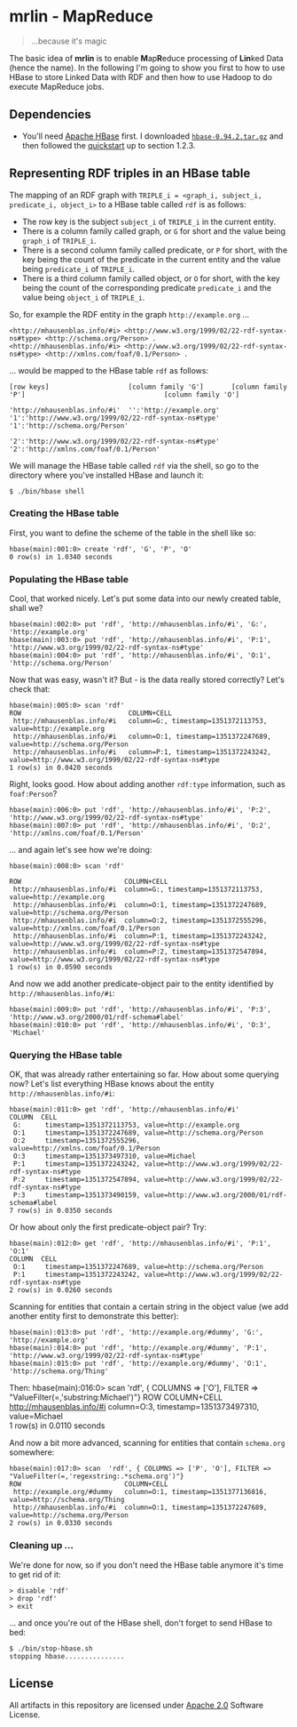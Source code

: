 # mrlin - MapReduce

> ...because it's magic

The basic idea of **mrlin** is to enable **M**ap**R**educe processing of **Lin**ked Data (hence the name). In the following I'm going to show you first to how to use HBase to store Linked Data with RDF and then how to use Hadoop to do execute MapReduce jobs.

## Dependencies

* You'll need [Apache HBase](http://hbase.apache.org/) first. I downloaded [`hbase-0.94.2.tar.gz`](http://ftp.heanet.ie/mirrors/www.apache.org/dist/hbase/stable/hbase-0.94.2.tar.gz) and then followed the [quickstart](http://hbase.apache.org/book/quickstart.html) up to section 1.2.3.

## Representing RDF triples in an HBase table

The mapping of an RDF graph with `TRIPLE_i = <graph_i, subject_i, predicate_i, object_i>` to a HBase table called `rdf` is as follows:

* The row key is the subject `subject_i` of `TRIPLE_i` in the current entity.
* There is a column family called graph, or `G` for short and the value being `graph_i` of `TRIPLE_i`.
* There is a second column family called predicate, or `P` for short, with the key being the count of the predicate in the current entity and the value being `predicate_i` of `TRIPLE_i`.
* There is a third column family called object, or `O` for short, with the key being the count of the corresponding predicate `predicate_i` and  the value being `object_i` of `TRIPLE_i`.

So, for example the RDF entity in the graph `http://example.org` ...

	<http://mhausenblas.info/#i> <http://www.w3.org/1999/02/22-rdf-syntax-ns#type> <http://schema.org/Person> .
	<http://mhausenblas.info/#i> <http://www.w3.org/1999/02/22-rdf-syntax-ns#type> <http://xmlns.com/foaf/0.1/Person> .

... would be mapped to the HBase table `rdf` as follows:

	[row keys]                    [column family 'G']       [column family 'P']                                   [column family 'O'] 
	
	'http://mhausenblas.info/#i'  '':'http://example.org'  '1':'http://www.w3.org/1999/02/22-rdf-syntax-ns#type'  '1':'http://schema.org/Person'
	                                                       '2':'http://www.w3.org/1999/02/22-rdf-syntax-ns#type'  '2':'http://xmlns.com/foaf/0.1/Person'

We will manage the HBase table called `rdf` via the shell, so go to the directory where you've installed HBase and launch it:

	$ ./bin/hbase shell

### Creating the HBase table
First, you want to define the scheme of the table in the shell like so:

	hbase(main):001:0> create 'rdf', 'G', 'P', 'O' 
	0 row(s) in 1.0340 seconds

### Populating the HBase table
Cool, that worked nicely. Let's put some data into our newly created table, shall we?

	hbase(main):002:0> put 'rdf', 'http://mhausenblas.info/#i', 'G:', 'http://example.org'
	hbase(main):003:0> put 'rdf', 'http://mhausenblas.info/#i', 'P:1', 'http://www.w3.org/1999/02/22-rdf-syntax-ns#type'
	hbase(main):004:0> put 'rdf', 'http://mhausenblas.info/#i', 'O:1', 'http://schema.org/Person'

Now that was easy, wasn't it? But - is the data really stored correctly? Let's check that:

	hbase(main):005:0> scan 'rdf'
	ROW                           COLUMN+CELL                                                                                                                                                                                                              
	 http://mhausenblas.info/#i   column=G:, timestamp=1351372113753, value=http://example.org                                                                                                                                                             
	 http://mhausenblas.info/#i   column=O:1, timestamp=1351372247689, value=http://schema.org/Person                                                                                                                                                      
	 http://mhausenblas.info/#i   column=P:1, timestamp=1351372243242, value=http://www.w3.org/1999/02/22-rdf-syntax-ns#type
	1 row(s) in 0.0420 seconds

Right, looks good. How about adding another `rdf:type` information, such as `foaf:Person`?

	hbase(main):006:0> put 'rdf', 'http://mhausenblas.info/#i', 'P:2', 'http://www.w3.org/1999/02/22-rdf-syntax-ns#type'
	hbase(main):007:0> put 'rdf', 'http://mhausenblas.info/#i', 'O:2', 'http://xmlns.com/foaf/0.1/Person'
	
... and again let's see how we're doing:

	hbase(main):008:0> scan 'rdf'

	ROW                          COLUMN+CELL                                                                                                                                                                                                              
	 http://mhausenblas.info/#i  column=G:, timestamp=1351372113753, value=http://example.org                                                                                                                                                             
	 http://mhausenblas.info/#i  column=O:1, timestamp=1351372247689, value=http://schema.org/Person                                                                                                                                                      
	 http://mhausenblas.info/#i  column=O:2, timestamp=1351372555296, value=http://xmlns.com/foaf/0.1/Person                                                                                                                                              
	 http://mhausenblas.info/#i  column=P:1, timestamp=1351372243242, value=http://www.w3.org/1999/02/22-rdf-syntax-ns#type                                                                                                                               
	 http://mhausenblas.info/#i  column=P:2, timestamp=1351372547894, value=http://www.w3.org/1999/02/22-rdf-syntax-ns#type                                                                                                                               
	1 row(s) in 0.0590 seconds

And now we add another predicate-object pair to the entity identified by `http://mhausenblas.info/#i`:

	hbase(main):009:0> put 'rdf', 'http://mhausenblas.info/#i', 'P:3', 'http://www.w3.org/2000/01/rdf-schema#label'
	hbase(main):010:0> put 'rdf', 'http://mhausenblas.info/#i', 'O:3', 'Michael'

### Querying the HBase table

OK, that was already rather entertaining so far. How about some querying now? Let's list everything HBase knows about the entity `http://mhausenblas.info/#i`:

	hbase(main):011:0> get 'rdf', 'http://mhausenblas.info/#i'
	COLUMN  CELL                                                                                                                                                                                                                     
	 G:      timestamp=1351372113753, value=http://example.org                                                                                                                                                                        
	 O:1     timestamp=1351372247689, value=http://schema.org/Person                                                                                                                                                                  
	 O:2     timestamp=1351372555296, value=http://xmlns.com/foaf/0.1/Person                                                                                                                                                          
	 O:3     timestamp=1351373497310, value=Michael                                                                                                                                                                                   
	 P:1     timestamp=1351372243242, value=http://www.w3.org/1999/02/22-rdf-syntax-ns#type                                                                                                                                           
	 P:2     timestamp=1351372547894, value=http://www.w3.org/1999/02/22-rdf-syntax-ns#type                                                                                                                                           
	 P:3     timestamp=1351373490159, value=http://www.w3.org/2000/01/rdf-schema#label                                                                                                                                                
	7 row(s) in 0.0350 seconds

Or how about only the first predicate-object pair? Try:

	hbase(main):012:0> get 'rdf', 'http://mhausenblas.info/#i', 'P:1', 'O:1'
	COLUMN  CELL                                                                                                                                                                                                                     
	 O:1     timestamp=1351372247689, value=http://schema.org/Person                                                                                                                                                                  
	 P:1     timestamp=1351372243242, value=http://www.w3.org/1999/02/22-rdf-syntax-ns#type                                                                                                                                           
	2 row(s) in 0.0260 seconds


Scanning for entities that contain a certain string in the object value (we add another entity first to demonstrate this better):
	
	hbase(main):013:0> put 'rdf', 'http://example.org/#dummy', 'G:', 'http://example.org'
	hbase(main):014:0> put 'rdf', 'http://example.org/#dummy', 'P:1', 'http://www.w3.org/1999/02/22-rdf-syntax-ns#type'
	hbase(main):015:0> put 'rdf', 'http://example.org/#dummy', 'O:1', 'http://schema.org/Thing'

Then:
	hbase(main):016:0> scan 'rdf', { COLUMNS => ['O'], FILTER => "ValueFilter(=,'substring:Michael')"}
	ROW                          COLUMN+CELL                                                                                                                                                                                                              
	 http://mhausenblas.info/#i  column=O:3, timestamp=1351373497310, value=Michael                                                                                                                                                                       
	1 row(s) in 0.0110 seconds

And now a bit more advanced, scanning for entities that contain `schema.org` somewhere:

	hbase(main):017:0> scan  'rdf', { COLUMNS => ['P', 'O'], FILTER => "ValueFilter(=,'regexstring:.*schema.org')"}
	ROW                          COLUMN+CELL                                                                                                                                                                                                              
	 http://example.org/#dummy   column=O:1, timestamp=1351377136816, value=http://schema.org/Thing                                                                                                                                                       
	 http://mhausenblas.info/#i  column=O:1, timestamp=1351372247689, value=http://schema.org/Person                                                                                                                                                      
	2 row(s) in 0.0330 seconds

### Cleaning up ...
We're done for now, so if you don't need the HBase table anymore it's time to get rid of it:

	> disable 'rdf'
	> drop 'rdf'
	> exit

... and once you're out of the HBase shell, don't forget to send HBase to bed:

	$ ./bin/stop-hbase.sh
	stopping hbase...............

## License

All artifacts in this repository are licensed under [Apache 2.0](http://www.apache.org/licenses/LICENSE-2.0.html) Software License.